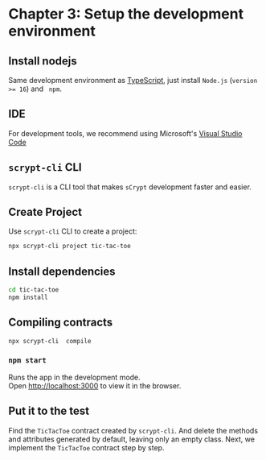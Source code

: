 # Chapter 3: Setup the development environment

## Install nodejs

Same development environment as [TypeScript](https://nodejs.org/en/download), just install `Node.js` (`version >= 16`) and ` npm`.


## IDE

For development tools, we recommend using Microsoft's [Visual Studio Code](https://code.visualstudio.com/)


## `scrypt-cli` CLI

`scrypt-cli` is a CLI tool that makes `sCrypt` development faster and easier.

## Create Project

Use `scrypt-cli` CLI to create a project:

```bash
npx scrypt-cli project tic-tac-toe
```

## Install dependencies

```bash
cd tic-tac-toe
npm install
```


## Compiling contracts

```bash
npx scrypt-cli  compile
```

### `npm start`

Runs the app in the development mode.\
Open [http://localhost:3000](http://localhost:3000) to view it in the browser.


## Put it to the test

Find the `TicTacToe` contract created by `scrypt-cli`. And delete the methods and attributes generated by default, leaving only an empty class. Next, we implement the `TicTacToe` contract step by step.



